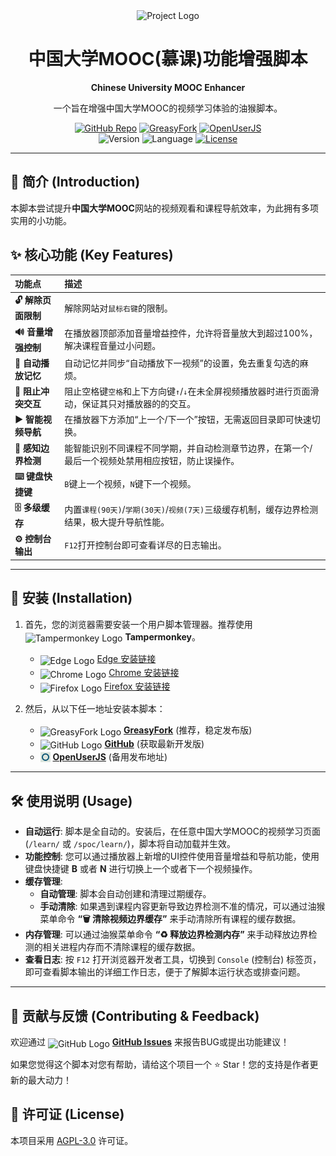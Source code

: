 <div align="center">
  <img src="https://edu-image.nosdn.127.net/32a8dd2a-b9aa-4ec9-abd5-66cd8751befb.png?imageView&quality=100" width="128" height="128" alt="Project Logo">
  <h1>中国大学MOOC(慕课)功能增强脚本</h1>
  <p><strong>Chinese University MOOC Enhancer</strong></p>
  <p>一个旨在增强中国大学MOOC的视频学习体验的油猴脚本。</p>
  
  <p>
    <a href="https://github.com/zhumengstarsandsea/Chinese_University_MOOC_Enhancer">
      <img src="https://img.shields.io/badge/GitHub-仓库-blue?style=flat-square&logo=github" alt="GitHub Repo"></a>
    </a>
    <a href="https://greasyfork.org/zh-CN/scripts/543446-%E4%B8%AD%E5%9B%BD%E5%A4%A7%E5%AD%A6mooc-%E6%85%95%E8%AF%BE-%E5%8A%9F%E8%83%BD%E5%A2%9E%E5%BC%BA-chinese-university-mooc-enhancer"> <img src="https://img.shields.io/badge/GreasyFork-发布-green?style=flat-square&logo=git" alt="GreasyFork"></a>
    </a>
    <a href="https://openuserjs.org/scripts/your-username/your-script-name"> <img src="https://img.shields.io/badge/OpenUserJS-发布-orange?style=flat-square&logo=javascript" alt="OpenUserJS"></a>
    </a>
    <br>
    <img src="https://img.shields.io/github/package-json/v/zhumengstarsandsea/Chinese_University_MOOC_Enhancer?style=flat-square" alt="Version">
    </a>
    <img src="https://img.shields.io/badge/JavaScript-100%25-yellow?style=flat-square" alt="Language">
    <a href="https://github.com/zhumengstarsandsea/Chinese_University_MOOC_Enhancer/blob/main/LICENSE">
      <img src="https://img.shields.io/github/license/zhumengstarsandsea/Chinese_University_MOOC_Enhancer?style=flat-square" alt="License">
    </a>
  </p>
</div>

---

## 📖 简介 (Introduction)

本脚本尝试提升**中国大学MOOC**网站的视频观看和课程导航效率，为此拥有多项实用的小功能。

## ✨ 核心功能 (Key Features)

| 功能点 | 描述 |
| :--- | :--- |
| **🔓 解除页面限制** | 解除网站对`鼠标右键`的限制。 |
| **🔊 音量增强控制** | 在播放器顶部添加音量增益控件，允许将音量放大到超过100%，解决课程音量过小问题。 |
| **🧠 自动播放记忆** | 自动记忆并同步“自动播放下一视频”的设置，免去重复勾选的麻烦。 |
| **🚫 阻止冲突交互** | 阻止空格键`空格`和上下方向键`↑`/`↓`在未全屏视频播放器时进行页面滑动，保证其只对播放器的的交互。  |
| **▶️ 智能视频导航** | 在播放器下方添加“上一个/下一个”按钮，无需返回目录即可快速切换。 |
| **🎯 感知边界检测** | 能智能识别不同课程不同学期，并自动检测章节边界，在第一个/最后一个视频处禁用相应按钮，防止误操作。 |
| **⌨️ 键盘快捷键** | `B`键上一个视频，`N`键下一个视频。 |
| **🗄️ 多级缓存** | 内置`课程(90天)`/`学期(30天)`/`视频(7天)`三级缓存机制，缓存边界检测结果，极大提升导航性能。 |
| **⚙️ 控制台输出** | `F12`打开控制台即可查看详尽的日志输出。 |

---

## 🚀 安装 (Installation)

1.  首先，您的浏览器需要安装一个用户脚本管理器。推荐使用 <img src="https://www.tampermonkey.net/images/icon.png" height="16" alt="Tampermonkey Logo" style="vertical-align: -0.2em;"> **Tampermonkey**。
    * <img src="https://upload.wikimedia.org/wikipedia/commons/9/98/Microsoft_Edge_logo_%282019%29.svg" height="16" alt="Edge Logo" style="vertical-align: -0.2em;"> [Edge 安装链接](https://microsoftedge.microsoft.com/addons/detail/tampermonkey/iikmkjmpaadaobahmlepeloendndfphd)
    * <img src="https://upload.wikimedia.org/wikipedia/commons/e/e1/Google_Chrome_icon_%28February_2022%29.svg" height="16" alt="Chrome Logo" style="vertical-align: -0.2em;"> [Chrome 安装链接](https://chrome.google.com/webstore/detail/tampermonkey/dhdgffkkebhmkfjojejmpbldmpobfkfo)
    * <img src="https://upload.wikimedia.org/wikipedia/commons/a/a0/Firefox_logo%2C_2019.svg" height="16" alt="Firefox Logo" style="vertical-align: -0.2em;"> [Firefox 安装链接](https://addons.mozilla.org/firefox/addon/tampermonkey/)

3.  然后，从以下任一地址安装本脚本：

    *  <img src="https://github.com/greasyfork-org/greasyfork/blob/main/public/images/blacklogo32.png" height="16" alt="GreasyFork Logo" style="vertical-align: -0.2em;"> **[GreasyFork](https://greasyfork.org/zh-CN/scripts/543446-%E4%B8%AD%E5%9B%BD%E5%A4%A7%E5%AD%A6mooc-%E6%85%95%E8%AF%BE-%E5%8A%9F%E8%83%BD%E5%A2%9E%E5%BC%BA-chinese-university-mooc-enhancer)** (推荐，稳定发布版)
    * <img src="https://github.com/fluidicon.png" height="16" alt="GitHub Logo" style="vertical-align: -0.2em;"> **[GitHub](https://github.com/zhumengstarsandsea/Chinese_University_MOOC_Enhancer/releases/tag/new)** (获取最新开发版)
    *  <img src="https://github.com/OpenUserJS/OpenUserJS.org/blob/master/public/images/favicon32.png" height="16" alt="OpenUserJS Logo" style="vertical-align: -0.2em;"> **[OpenUserJS](https://openuserjs.org/scripts/your-username/your-script-name)** (备用发布地址)
---

## 🛠️ 使用说明 (Usage)

-   **自动运行**: 脚本是全自动的。安装后，在任意中国大学MOOC的视频学习页面 (`/learn/` 或 `/spoc/learn/`)，脚本将自动加载并生效。
-   **功能控制**: 您可以通过播放器上新增的UI控件使用音量增益和导航功能，使用键盘快捷键 **B** 或者 **N** 进行切换上一个或者下一个视频操作。
-   **缓存管理**:
    -   **自动管理**: 脚本会自动创建和清理过期缓存。
    -   **手动清除**: 如果遇到课程内容更新导致边界检测不准的情况，可以通过油猴菜单命令 **“🗑️ 清除视频边界缓存”** 来手动清除所有课程的缓存数据。
-   **内存管理**: 可以通过油猴菜单命令 **“♻️ 释放边界检测内存”** 来手动释放边界检测的相关进程内存而不清除课程的缓存数据。
-   **查看日志**: 按 `F12` 打开浏览器开发者工具，切换到 `Console` (控制台) 标签页，即可查看脚本输出的详细工作日志，便于了解脚本运行状态或排查问题。

---

## 🤝 贡献与反馈 (Contributing & Feedback)

欢迎通过 <img src="https://github.com/fluidicon.png" height="16" alt="GitHub Logo" style="vertical-align: -0.2em;"> **[GitHub Issues](https://github.com/zhumengstarsandsea/Chinese_University_MOOC_Enhancer/issues)** 来报告BUG或提出功能建议！

如果您觉得这个脚本对您有帮助，请给这个项目一个 ⭐ Star！您的支持是作者更新的最大动力！

## 📄 许可证 (License)

本项目采用 [AGPL-3.0](https://github.com/zhumengstarsandsea/Chinese_University_MOOC_Enhancer/blob/main/LICENSE) 许可证。
